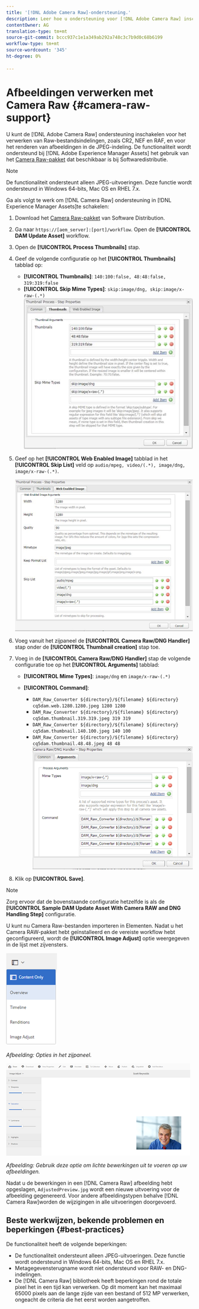 ```yaml
---
title: '[!DNL Adobe Camera Raw]-ondersteuning.'
description: Leer hoe u ondersteuning voor [!DNL Adobe Camera Raw] inschakelt in [!DNL Adobe Experience Manager Assets].
contentOwner: AG
translation-type: tm+mt
source-git-commit: bccc937c1e1a349ab292a748c3c7b9d0c68b6199
workflow-type: tm+mt
source-wordcount: '345'
ht-degree: 0%

---
```



# Afbeeldingen verwerken met Camera Raw {#camera-raw-support}

U kunt de [!DNL Adobe Camera Raw] ondersteuning inschakelen voor het verwerken van Raw-bestandsindelingen, zoals CR2, NEF en RAF, en voor het renderen van afbeeldingen in de JPEG-indeling. De functionaliteit wordt ondersteund bij [!DNL Adobe Experience Manager Assets] het gebruik van het [Camera Raw-pakket](https://experience.adobe.com/#/downloads/content/software-distribution/en/aem.html?package=/content/software-distribution/en/details.html/content/dam/aem/public/adobe/packages/aem630/product/assets/aem-assets-cameraraw-pkg) dat beschikbaar is bij Softwaredistributie.

>[!NOTE]
>
>De functionaliteit ondersteunt alleen JPEG-uitvoeringen. Deze functie wordt ondersteund in Windows 64-bits, Mac OS en RHEL 7.x.

Ga als volgt te werk om [!DNL Camera Raw] ondersteuning in [!DNL Experience Manager Assets]te schakelen:

1. Download het [Camera Raw-pakket](https://experience.adobe.com/#/downloads/content/software-distribution/en/aem.html?package=/content/software-distribution/en/details.html/content/dam/aem/public/adobe/packages/aem630/product/assets/aem-assets-cameraraw-pkg) van Software Distribution.
1. Ga naar `https://[aem_server]:[port]/workflow`. Open de **[!UICONTROL DAM Update Asset]** workflow.
1. Open de **[!UICONTROL Process Thumbnails]** stap.
1. Geef de volgende configuratie op het **[!UICONTROL Thumbnails]** tabblad op:

   * **[!UICONTROL Thumbnails]**: `140:100:false, 48:48:false, 319:319:false`
   * **[!UICONTROL Skip Mime Types]**: `skip:image/dng, skip:image/x-raw-(.*)`
   ![chlimage_1-128](assets/chlimage_1-334.png)

1. Geef op het **[!UICONTROL Web Enabled Image]** tabblad in het **[!UICONTROL Skip List]** veld op `audio/mpeg, video/(.*), image/dng, image/x-raw-(.*)`.

   ![chlimage_1-129](assets/chlimage_1-335.png)

1. Voeg vanuit het zijpaneel de **[!UICONTROL Camera Raw/DNG Handler]** stap onder de **[!UICONTROL Thumbnail creation]** stap toe.
1. Voeg in de **[!UICONTROL Camera Raw/DNG Handler]** stap de volgende configuratie toe op het **[!UICONTROL Arguments]** tabblad:

   * **[!UICONTROL Mime Types]**: `image/dng` en `image/x-raw-(.*)`
   * **[!UICONTROL Command]**:

      * `DAM_Raw_Converter ${directory}/${filename} ${directory} cq5dam.web.1280.1280.jpeg 1280 1280`
      * `DAM_Raw_Converter ${directory}/${filename} ${directory} cq5dam.thumbnail.319.319.jpeg 319 319`
      * `DAM_Raw_Converter ${directory}/${filename} ${directory} cq5dam.thumbnail.140.100.jpeg 140 100`
      * `DAM_Raw_Converter ${directory}/${filename} ${directory} cq5dam.thumbnail.48.48.jpeg 48 48`
   ![chlimage_1-130](assets/chlimage_1-336.png)

1. Klik op **[!UICONTROL Save]**.

>[!NOTE]
>
>Zorg ervoor dat de bovenstaande configuratie hetzelfde is als de **[!UICONTROL Sample DAM Update Asset With Camera RAW and DNG Handling Step]** configuratie.

U kunt nu Camera Raw-bestanden importeren in Elementen. Nadat u het Camera RAW-pakket hebt geïnstalleerd en de vereiste workflow hebt geconfigureerd, wordt de **[!UICONTROL Image Adjust]** optie weergegeven in de lijst met zijvensters.

![chlimage_1-131](assets/chlimage_1-337.png)

*Afbeelding: Opties in het zijpaneel.*

![chlimage_1-132](assets/chlimage_1-338.png)

*Afbeelding: Gebruik deze optie om lichte bewerkingen uit te voeren op uw afbeeldingen.*

Nadat u de bewerkingen in een [!DNL Camera Raw] afbeelding hebt opgeslagen, `AdjustedPreview.jpg` wordt een nieuwe uitvoering voor de afbeelding gegenereerd. Voor andere afbeeldingstypen behalve [!DNL Camera Raw]worden de wijzigingen in alle uitvoeringen doorgevoerd.

## Beste werkwijzen, bekende problemen en beperkingen {#best-practices}

De functionaliteit heeft de volgende beperkingen:

* De functionaliteit ondersteunt alleen JPEG-uitvoeringen. Deze functie wordt ondersteund in Windows 64-bits, Mac OS en RHEL 7.x.
* Metagegevensterugname wordt niet ondersteund voor RAW- en DNG-indelingen.
* De [!DNL Camera Raw] bibliotheek heeft beperkingen rond de totale pixel het in een tijd kan verwerken. Op dit moment kan het maximaal 65000 pixels aan de lange zijde van een bestand of 512 MP verwerken, ongeacht de criteria die het eerst worden aangetroffen.
